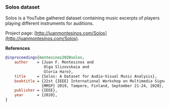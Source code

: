 ###  Solos dataset
Solos is a YouTube gathered dataset containing music excerpts of players playing different instruments for auditions.


Project page: [http://juanmontesinos.com/Solos](http://juanmontesinos.com/Solos).

**References**
```BibTex
@inproceedings{montesinos2020solos,
    author    = {Juan F. Montesinos and
                 Olga Slizovskaia and
                 Gloria Haro},
    title     = {Solos: A Dataset for Audio-Visual Music Analysis},
    booktitle = {22st {IEEE} International Workshop on Multimedia Signal Processing,
                {MMSP} 2019, Tampere, Finland, September 21-24, 2020},           
    publisher = {IEEE},
    year      = {2020},
}
```